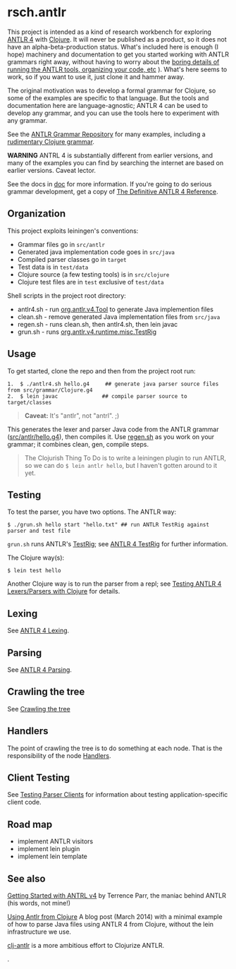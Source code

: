 # rsch.antlr

This project is intended as a kind of research workbench for exploring
[ANTLR 4](http://www.antlr.org/) with [Clojure](http://clojure.org/).
It will never be published as a product, so it does not have an
alpha-beta-production status.  What's included here is enough (I hope)
machinery and documentation to get you started working with ANTLR
grammars right away, without having to worry about the
[boring details of running the ANTLR tools, organizing your code, etc](https://theantlrguy.atlassian.net/wiki/display/ANTLR4/Getting+Started+with+ANTLR+v4)
).  What's here seems to work, so if you want to use it, just clone it
and hammer away.

The original motivation was to develop a formal grammar for Clojure,
so some of the examples are specific to that language.  But the tools
and documentation here are language-agnostic; ANTLR 4 can be used to
develop any grammar, and you can use the tools here to experiment with
any grammar.

See the
[ANTLR Grammar Repository](https://github.com/antlr/grammars-v4) for
many examples, including a
[rudimentary Clojure grammar](https://github.com/antlr/grammars-v4/tree/master/clojure).

**WARNING** ANTRL 4 is substantially different from earlier versions,
and many of the examples you can find by searching the internet are
based on earlier versions.  Caveat lector.

See the docs in [doc](doc/) for more information.  If you're going to
do serious grammar development, get a copy of
[The Definitive ANTLR 4 Reference](http://pragprog.com/book/tpantlr2/the-definitive-antlr-4-reference).

## Organization

This project exploits leiningen's conventions:

* Grammar files go in `src/antlr`
* Generated java implementation code goes in `src/java`
* Compiled parser classes go in `target`
* Test data is in `test/data`
* Clojure source (a few testing tools) is in `src/clojure`
* Clojure test files are in `test` exclusive of `test/data`

Shell scripts in the project root directory:

* antlr4.sh - run [org.antlr.v4.Tool](https://theantlrguy.atlassian.net/wiki/display/ANTLR4/ANTLR+Tool+Command+Line+Options) to generate Java implemention files
* clean.sh - remove generated Java implementation files from `src/java`
* regen.sh - runs clean.sh, then antlr4.sh, then lein javac
* grun.sh - runs [org.antlr.v4.runtime.misc.TestRig](http://www.antlr.org/api/Java/org/antlr/v4/runtime/misc/TestRig.html)

## Usage

To get started, clone the repo and then from the project root run:

```
1.  $ ./antlr4.sh hello.g4     ## generate java parser source files from src/grammar/Clojure.g4
2.  $ lein javac              ## compile parser source to target/classes
```

> **Caveat:** It's "antlr", not "antrl".  ;)

This generates the lexer and parser Java code from the ANTLR grammar
([src/antlr/hello.g4](src/antlr/hello.g4)), then compiles it.  Use
[regen.sh](regen.sh) as you work on your grammar; it combines clean, gen,
compile steps.

> The Clojurish Thing To Do is to write a leiningen plugin to run
> ANTLR, so we can do `$ lein antlr hello`, but I haven't gotten
> around to it yet.

## Testing

To test the parser, you have two options.  The ANTLR way:

```
$ ./grun.sh hello start "hello.txt" ## run ANTLR TestRig against parser and test file
```

`grun.sh` runs ANTLR's
[TestRig](http://www.antlr.org/api/Java/org/antlr/v4/runtime/misc/TestRig.html);
see [ANTLR 4 TestRig](doc/testrig.md) for further information.

The Clojure way(s):

```
$ lein test hello
```

Another Clojure way is to run the parser from a repl; see
[Testing ANTLR 4 Lexers/Parsers with Clojure](doc/testing.clojure.md)
for details.

## Lexing

See [ANTLR 4 Lexing](doc/lexing.md).

## Parsing

See [ANTLR 4 Parsing](doc/parsing.md).

## Crawling the tree

See [Crawling the tree](doc/crawling.md)

## Handlers

The point of crawling the tree is to do something at each node.  That
is the responsibility of the node [Handlers](doc/handlers.md).

## Client Testing

See [Testing Parser Clients](doc/testing.clients.md) for information
about testing application-specific client code.

## Road map

* implement ANTLR visitors
* implement lein plugin
* implement lein template


## See also

[Getting Started with ANTRL v4](https://theantlrguy.atlassian.net/wiki/display/ANTLR4/Getting+Started+with+ANTLR+v4)
by Terrence Parr, the maniac behind ANTLR (his words, not mine!)

[Using Antlr from Clojure](http://www.nickpascucci.com/blog/2014/03/01/using-antlr-from-clojure/)
A blog post (March 2014) with a minimal example of how to parse Java files
using ANTLR 4 from Clojure, without the lein infrastructure we use.

[clj-antlr](https://github.com/aphyr/clj-antlr) is a more ambitious
effort to Clojurize ANTLR.


.

